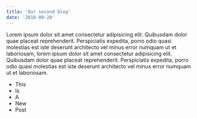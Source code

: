 ```yaml
---
title: 'Our second blog'
date: '2018-09-20'
---
```


Lorem ipsum dolor sit amet consectetur adipisicing elit. Quibusdam dolor quae placeat reprehenderit. Perspiciatis expedita, porro odio quasi molestias est iste deserunt architecto vel minus error numquam ut et laboriosam, lorem ipsum dolor sit amet consectetur adipisicing elit. Quibusdam dolor quae placeat reprehenderit. Perspiciatis expedita, porro odio quasi molestias est iste deserunt architecto vel minus error numquam ut et laboriosam.

<!-- end -->

- This
- Is
- A
- New
- Post
